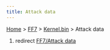 ```yaml
---
title: Attack data
---
```


[Home](Main%20Page.md) > [FF7](FF7.md) > [Kernel.bin](FF7/Kernel.bin.md) > Attack data

1.  redirect [FF7/Attack data][]

  [FF7/Attack data]: ../Attack%20data.md "wikilink"
